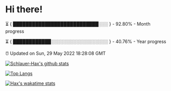 # Hi there!

⏳ { ███████████████████████████░░░ } - 92.80% - Month progress

⏳ { ████████████░░░░░░░░░░░░░░░░░░ } - 40.76% - Year progress

⏰ Updated on Sun, 29 May 2022 18:28:08 GMT


[![Schlauer-Hax's github stats](https://github-readme-stats.vercel.app/api?username=Schlauer-Hax&show_icons=true&theme=dark&count_private=true)](https://github.com/Schlauer-Hax)


[![Top Langs](https://github-readme-stats.vercel.app/api/top-langs/?username=Schlauer-Hax&layout=compact&theme=dark)](https://github.com/Schlauer-Hax?tab=repositories)


[![Hax's wakatime stats](https://github-readme-stats.vercel.app/api/wakatime?username=Hax&theme=dark)](https://wakatime.com/@Hax)

